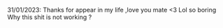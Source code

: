 31/01/2023: 
Thanks for appear in my life
,love you mate <3
Lol so boring
Why this shit is not working ?